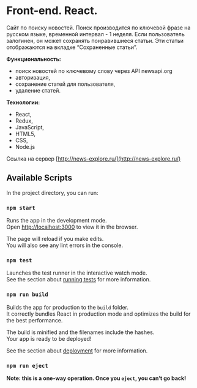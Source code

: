 # Front-end. React.

Сайт по поиску новостей. Поиск производится по ключевой фразе на русском языке, временной интервал - 1 неделя. Если пользователь залогинен, он может сохранять понравившиеся статьи. Эти статьи отображаются на вкладке “Сохраненные статьи”.

**Функциональность:**

- поиск новостей по ключевому слову через API newsapi.org
- авторизация,
- сохранение статей для пользователя,
- удаление статей.

**Технологии:**

- React,
- Redux,
- JavaScript,
- HTML5,
- CSS,
- Node.js

Ссылка на сервер [http://news-explore.ru/](http://news-explore.ru/)

## Available Scripts

In the project directory, you can run:

### `npm start`

Runs the app in the development mode.\
Open [http://localhost:3000](http://localhost:3000) to view it in the browser.

The page will reload if you make edits.\
You will also see any lint errors in the console.

### `npm test`

Launches the test runner in the interactive watch mode.\
See the section about [running tests](https://facebook.github.io/create-react-app/docs/running-tests) for more information.

### `npm run build`

Builds the app for production to the `build` folder.\
It correctly bundles React in production mode and optimizes the build for the best performance.

The build is minified and the filenames include the hashes.\
Your app is ready to be deployed!

See the section about [deployment](https://facebook.github.io/create-react-app/docs/deployment) for more information.

### `npm run eject`

**Note: this is a one-way operation. Once you `eject`, you can’t go back!**

